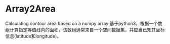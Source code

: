 # Array2Area
Calculating contour area based on a numpy array
基于python3，根据一个数组计算指定等值线内的面积，该数组通常来自一个空间数据集，并应当已知其坐标信息(latitude和longitude)。
